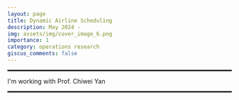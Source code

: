 ```yaml
---
layout: page
title: Dynamic Airline Scheduling
description: May 2024 - 
img: assets/img/cover_image_6.png
importance: 1
category: operations research
giscus_comments: false
---
```


<hr style="border: 1px solid black; width: 100%;">

I'm working with Prof. Chiwei Yan

<hr style="border: 1px solid black; width: 100%;">
